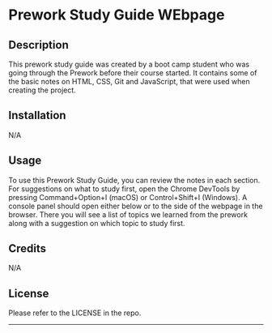 # Prework Study Guide WEbpage

## Description

This prework study guide was created by a boot camp student who was  going through the Prework before  their course started. It contains some of the basic notes on HTML, CSS, Git and JavaScript, that were used when creating the project. 

## Installation

N/A

## Usage

To use this Prework Study Guide, you can review the notes in each section. For suggestions on what to study first, open the Chrome DevTools by pressing Command+Option+I (macOS) or Control+Shift+I (Windows). A console panel should open either below or to the side of the webpage in the browser. There you will see a list of topics we learned from the prework along with a suggestion on which topic to study first.

## Credits

N/A

## License

Please refer to the LICENSE in the repo. 

---